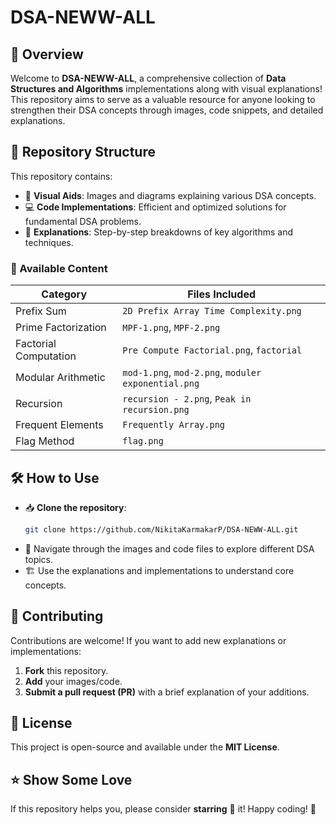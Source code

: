 # DSA-NEWW-ALL

## 🚀 Overview
Welcome to **DSA-NEWW-ALL**, a comprehensive collection of **Data Structures and Algorithms** implementations along with visual explanations! This repository aims to serve as a valuable resource for anyone looking to strengthen their DSA concepts through images, code snippets, and detailed explanations.

## 📂 Repository Structure
This repository contains:
- 📸 **Visual Aids**: Images and diagrams explaining various DSA concepts.
- 💻 **Code Implementations**: Efficient and optimized solutions for fundamental DSA problems.
- 📖 **Explanations**: Step-by-step breakdowns of key algorithms and techniques.

### 🔹 Available Content
| Category               | Files Included |
|------------------------|---------------|
| Prefix Sum            | `2D Prefix Array Time Complexity.png` |
| Prime Factorization   | `MPF-1.png`, `MPF-2.png` |
| Factorial Computation | `Pre Compute Factorial.png`, `factorial` |
| Modular Arithmetic    | `mod-1.png`, `mod-2.png`, `moduler exponential.png` |
| Recursion            | `recursion - 2.png`, `Peak in recursion.png` |
| Frequent Elements     | `Frequently Array.png` |
| Flag Method          | `flag.png` |

## 🛠 How to Use
- 📥 **Clone the repository**:
  ```bash
  git clone https://github.com/NikitaKarmakarP/DSA-NEWW-ALL.git
  ```
- 📂 Navigate through the images and code files to explore different DSA topics.
- 🏗️ Use the explanations and implementations to understand core concepts.

## 📢 Contributing
Contributions are welcome! If you want to add new explanations or implementations:
1. **Fork** this repository.
2. **Add** your images/code.
3. **Submit a pull request (PR)** with a brief explanation of your additions.

## 📜 License
This project is open-source and available under the **MIT License**.

## ⭐ Show Some Love
If this repository helps you, please consider **starring** 🌟 it! Happy coding! 🚀

